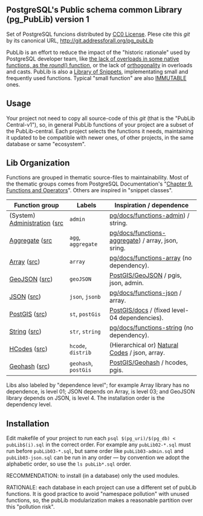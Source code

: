 ## PostgreSQL's Public schema common Library (pg_PubLib) version 1

Set of PostgreSQL funcions distributed by [CC0 License](https://creativecommons.org/publicdomain/zero/1.0/).
Plese cite this *git* by its canonical URL, http://git.addressforall.org/pg_pubLib

PubLib is an effort to reduce the impact of the "historic rationale" used by PostgreSQL developer team,
like [the lack of overloads in some native functions, as the *round*() function](https://stackoverflow.com/a/20934099/287948),
or the lack of [orthogonality](https://en.wikipedia.org/wiki/Orthogonal_instruction_set) in overloads and casts.
PubLib is also a [Library of Snippets](https://wiki.postgresql.org/wiki/Category:Library_Snippets),
implementating small and frequently used functions.
Typical  "small function" are also [IMMUTABLE](https://www.postgresql.org/docs/current/xfunc-volatility.html) ones.

## Usage

Your project not need to copy all source-code of this *git* (that is the "PubLib Central-v1"), so,
in general PubLib functions of your project are a subset of the PubLib-central.
Each project selects the functions it needs, maintaining it updated to be compatible with newer ones,
of other projects, in the same database or same "ecosystem".

## Lib Organization

Functions are grouped in thematic source-files to maintainability.
Most of the thematic groups comes from PostgreSQL Documentation's "[Chapter 9. Functions and Operators](https://www.postgresql.org/docs/current/functions.html)". Others are inspired in "snippet classes".<!-- pending src/pubLib01py-string.sql-->

Function group         | Labels | Inspiration / dependence
-----------------------|--------------|------------
(System) [Administration](docs/admin.md) ([src](src/pubLib03-admin.sql)  |  `admin`     |  [pg/docs/functions-admin](https://www.postgresql.org/docs/current/functions-admin.html)) / string.
[Aggregate](docs/aggregate.md) ([src](src/pubLib04-aggregate.sql)  |  `agg`, `aggregate`     |  [pg/docs/functions-aggregate](https://www.postgresql.org/docs/current/functions-aggregate.html)) / array, json, sring.
[Array](docs/array.md) ([src](src/pubLib01-array.sql))  |  `array`     |  [pg/docs/functions-array](https://www.postgresql.org/docs/current/functions-array.html) (no dependency).
[GeoJSON](docs/pgis-geoJSON.md) ([src](src/pubLib06pgis-geoJSON.sql))  |  `geoJSON`     |  [PostGIS/GeoJSON](https://postgis.net/docs/ST_GeomFromGeoJSON.html) / pgis, json, admin.
[JSON](docs/json.md) ([src](src/pubLib03-json.sql))  |  `json`, `jsonb`     |  [pg/docs/functions-json](https://www.postgresql.org/docs/current/functions-admin.html) / array.
[PostGIS](docs/pgis-extraSRID.md) ([src](src/pubLib05pgis-extraSRID.sql))  |  `st`, `postGis`     |  [PostGIS/docs](https://postgis.net/docs/reference.html) / (fixed level-04 dependencies).
[String](docs/string.md) ([src](src/pubLib01-string.sql))  |  `str`, `string`     |  [pg/docs/functions-string](https://www.postgresql.org/docs/current/functions-string.html) (no dependency).
[HCodes](docs/hcode-distrib.md) ([src](src/pubLib05hcode-distrib.sql)) | `hcode`, `distrib` |  (Hierarchical or) [Natural Codes](http://addressforall.org/_foundations/art1.pdf) / json, array.
[Geohash](docs/pgis-geohash.md) ([src](src/pubLib06pgis-geohash.sql)) | `geohash`, `postGis` | [PostGIS/Geohash](https://postgis.net/docs/ST_GeoHash.html) / hcodes, pgis.

Libs also labeled by "dependence level"; for example Array library has no dependence, is level 01; JSON depends on Array, is level 03; and GeoJSON library depends on JSON, is level 4. The installation order is the dependency level.

## Installation

Edit makefile of your project to run each `psql $(pg_uri)/$(pg_db) < pubLib$(i).sql` in the correct order. For example any `pubLib02-*.sql` must run before `pubLib03-*.sql`, but same order like `pubLib03-admin.sql` and `pubLib03-json.sql` can be run in any order &mdash; by convention we adopt the alphabetic order, so use the `ls pubLib*.sql` order.

RECOMMENDATION: to install (in a database) only the used modules.

RATIONALE: each database in each project can use a different set of pubLib functions. It is good practice to avoid "namespace pollution" with unused functions, so, the pubLib modularization makes a reasonable partition over this "pollution risk".
